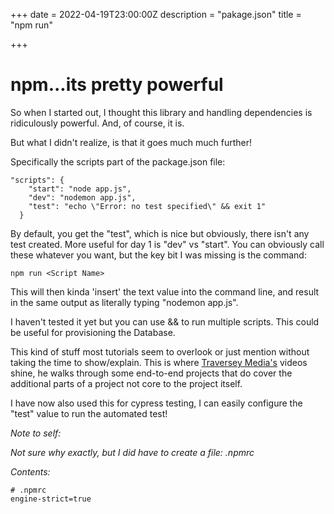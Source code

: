 +++
date = 2022-04-19T23:00:00Z
description = "pakage.json"
title = "npm run"

+++
# npm...its pretty powerful

So when I started out, I thought this library and handling dependencies is ridiculously powerful. And, of course, it is.

But what I didn't realize, is that it goes much much further!

Specifically the scripts part of the package.json file:

    "scripts": {
        "start": "node app.js",
        "dev": "nodemon app.js",
        "test": "echo \"Error: no test specified\" && exit 1"
      }

By default, you get the "test", which is nice but obviously, there isn't any test created. More useful for day 1 is "dev" vs "start". You can obviously call these whatever you want, but the key bit I was missing is the command:

    npm run <Script Name>

This will then kinda 'insert' the text value into the command line, and result in the same output as literally typing "nodemon app.js".

I haven't tested it yet but you can use && to run multiple scripts. This could be useful for provisioning the Database. 

This kind of stuff most tutorials seem to overlook or just mention without taking the time to show/explain. This is where [Traversey Media's]() videos shine,  he walks through some end-to-end projects that do cover the additional parts of a project not core to the project itself.

I have now also used this for cypress testing, I can easily configure the "test" value to run the automated test!

_Note to self:_ 

_Not sure why exactly, but I did have to create a file: .npmrc_

_Contents:_

    # .npmrc
    engine-strict=true
